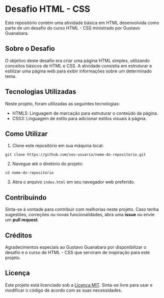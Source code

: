 # Desafio HTML - CSS

Este repositório contém uma atividade básica em HTML desenvolvida como parte de um desafio do curso HTML - CSS ministrado por Gustavo Guanabara.

## Sobre o Desafio

O objetivo deste desafio era criar uma página HTML simples, utilizando conceitos básicos de HTML e CSS. A atividade consistia em estruturar e estilizar uma página web para exibir informações sobre um determinado tema.

## Tecnologias Utilizadas

Neste projeto, foram utilizadas as seguintes tecnologias:

- HTML5: Linguagem de marcação para estruturar o conteúdo da página.
- CSS3: Linguagem de estilo para adicionar estilos visuais à página.

## Como Utilizar

1. Clone este repositório em sua máquina local:
```
git clone https://github.com/seu-usuario/nome-do-repositorio.git
```

2. Navegue até o diretório do projeto:
```
cd nome-do-repositorio
```

3. Abra o arquivo `index.html` em seu navegador web preferido.



## Contribuindo

Sinta-se à vontade para contribuir com melhorias neste projeto. Caso tenha sugestões, correções ou novas funcionalidades, abra uma **issue** ou envie um **pull request**.

## Créditos

Agradecimentos especiais ao Gustavo Guanabara por disponibilizar o desafio e o curso de HTML - CSS que serviram de inspiração para este projeto.

## Licença

Este projeto está licenciado sob a [Licença MIT](LICENSE). Sinta-se livre para usar e modificar o código de acordo com as suas necessidades.
